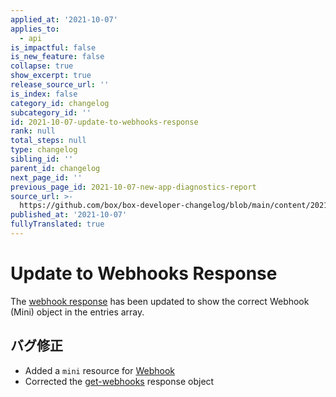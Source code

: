 ```yaml
---
applied_at: '2021-10-07'
applies_to:
  - api
is_impactful: false
is_new_feature: false
collapse: true
show_excerpt: true
release_source_url: ''
is_index: false
category_id: changelog
subcategory_id: ''
id: 2021-10-07-update-to-webhooks-response
rank: null
total_steps: null
type: changelog
sibling_id: ''
parent_id: changelog
next_page_id: ''
previous_page_id: 2021-10-07-new-app-diagnostics-report
source_url: >-
  https://github.com/box/box-developer-changelog/blob/main/content/2021/10-07-update-to-webhooks-response.md
published_at: '2021-10-07'
fullyTranslated: true
---
```

# Update to Webhooks Response

The [webhook response][webhooks] has been updated to show the correct Webhook (Mini) object in the entries array.

<!-- more -->

## バグ修正

* Added a `mini` resource for [Webhook][mini]
* Corrected the [get-webhooks][webhooks] response object

[support]: https://developer.box.com/support

[forum]: https://support.box.com/hc/en-us/community/topics/360001932973-Platform-and-Developer-Forum

[webhooks]: e://get-webhooks

[mini]: e://resources/webhook--mini
